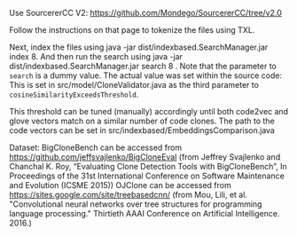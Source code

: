 Use SourcererCC V2: https://github.com/Mondego/SourcererCC/tree/v2.0

Follow the instructions on that page to tokenize the files using TXL.

Next, index the files using java -jar dist/indexbased.SearchManager.jar index 8.
And then run the search using java -jar dist/indexbased.SearchManager.jar search 8 .
Note that the parameter to  `search` is a dummy value. 
The actual value was set within the source code: This is set in src/model/CloneValidator.java as the third parameter to  `cosineSimilarityExceedsThreshold`.

This threshold can be tuned (manually) accordingly until both code2vec and glove vectors match on a similar number of code clones. The path to the code vectors can be set in src/indexbased/EmbeddingsComparison.java


Dataset:
BigCloneBench can be accessed from https://github.com/jeffsvajlenko/BigCloneEval (from Jeffrey Svajlenko and Chanchal K. Roy, “Evaluating Clone Detection Tools with BigCloneBench”, In Proceedings of the 31st International Conference on Software Maintenance and Evolution (ICSME 2015))
OJClone can be accessed from https://sites.google.com/site/treebasedcnn/ (from Mou, Lili, et al. "Convolutional neural networks over tree structures for programming language processing." Thirtieth AAAI Conference on Artificial Intelligence. 2016.)
